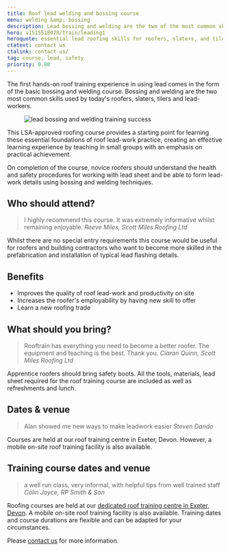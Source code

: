 ```yaml
---
title: Roof lead welding and bossing course
menu: welding &amp; bossing
description: Lead bossing and welding are the two of the most common skills required by roof slaters, tilers and lead-workers.
hero: v1515518078/train/leading1
heroquote: essential lead roofing skills for roofers, slaters, and tilers
ctatext: contact us
ctalink: contact-us/
tag: course, lead, safety
priority: 0.88
---
```


The first hands-on roof training experience in using lead comes in the form of the basic bossing and welding course. Bossing and welding are the two most common skills used by today's roofers, slaters, tilers and lead-workers.

<figure data-href="[imagecdn]f_auto/v1515518078/train/team1" class="progressive replace inline" data-revealer="left">
  <img src="[imagecdn]f_auto,c_scale,w_50/v1515518078/train/team1" alt="lead bossing and welding training success" class="preview" />
</figure>

This LSA-approved roofing course provides a starting point for learning these essential foundations of roof lead-work practice, creating an effective learning experience by teaching in small groups with an emphasis on practical achievement.

On completion of the course, novice roofers should understand the health and safety procedures for working with lead sheet and be able to form lead-work details using bossing and welding techniques.


## Who should attend?

> I highly recommend this course. It was extremely informative whilst remaining enjoyable.
<cite>Reeve Miles, Scott Miles Roofing Ltd</cite>

Whilst there are no special entry requirements this course would be useful for roofers and building contractors who want to become more skilled in the prefabrication and installation of typical lead flashing details.


## Benefits

* Improves the quality of roof lead-work and productivity on site
* Increases the roofer's employability by having new skill to offer
* Learn a new roofing trade


## What should you bring?

> Rooftrain has everything you need to become a better roofer. The equipment and teaching is the best. Thank you.
<cite>Ciaran Quinn, Scott Miles Roofing Ltd</cite>

Apprentice roofers should bring safety boots. All the tools, materials, lead sheet required for the roof training course are included as well as refreshments and lunch.


## Dates & venue

> Alan showed me new ways to make leadwork easier
<cite>Steven Dando</cite>

Courses are held at our roof training centre in Exeter, Devon. However, a mobile on-site roof training facility is also available.


## Training course dates and venue

> a well run class, very informal, with helpful tips from well trained staff
<cite>Colin Joyce, RP Smith & Son</cite>

Roofing courses are held at our [dedicated roof training centre in Exeter, Devon]([root]about-us/roof-training-centre/). A mobile on-site roof training facility is also available. Training dates and course durations are flexible and can be adapted for your circumstances.

Please [contact us]([root]contact-us/) for more information.
